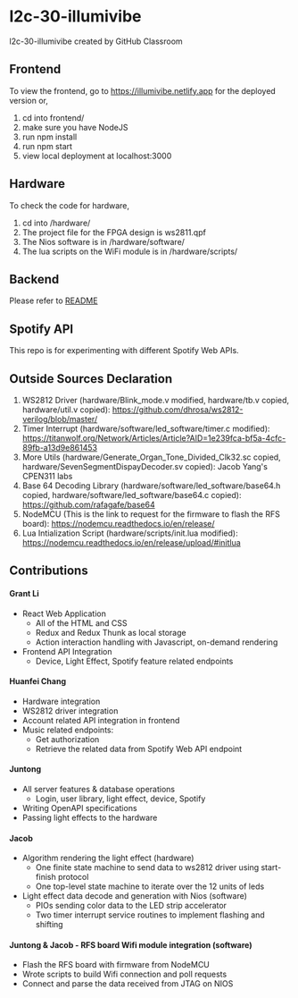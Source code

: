 # l2c-30-illumivibe
l2c-30-illumivibe created by GitHub Classroom

## Frontend

To view the frontend, go to https://illumivibe.netlify.app for the deployed version or,
1. cd into frontend/
2. make sure you have NodeJS
3. run npm install
4. run npm start
5. view local deployment at localhost:3000

## Hardware

To check the code for hardware, 
1. cd into /hardware/
2. The project file for the FPGA design is ws2811.qpf
3. The Nios software is in /hardware/software/
4. The lua scripts on the WiFi module is in  /hardware/scripts/

## Backend

Please refer to [README](backend/README.md)

## Spotify API 
This repo is for experimenting with different Spotify Web APIs. 

## Outside Sources Declaration

1. WS2812 Driver (hardware/Blink_mode.v modified, hardware/tb.v copied, hardware/util.v copied): https://github.com/dhrosa/ws2812-verilog/blob/master/
2. Timer Interrupt (hardware/software/led_software/timer.c modified): https://titanwolf.org/Network/Articles/Article?AID=1e239fca-bf5a-4cfc-89fb-a13d9e861453
3. More Utils (hardware/Generate_Organ_Tone_Divided_Clk32.sc copied, hardware/SevenSegmentDispayDecoder.sv copied): Jacob Yang's CPEN311 labs
4. Base 64 Decoding Library (hardware/software/led_software/base64.h copied, hardware/software/led_software/base64.c copied): https://github.com/rafagafe/base64
5. NodeMCU (This is the link to request for the firmware to flash the RFS board): https://nodemcu.readthedocs.io/en/release/
6. Lua Intialization Script (hardware/scripts/init.lua modified): https://nodemcu.readthedocs.io/en/release/upload/#initlua

## Contributions

#### Grant Li
- React Web Application
  - All of the HTML and CSS
  - Redux and Redux Thunk as local storage
  - Action interaction handling with Javascript, on-demand rendering
- Frontend API Integration
  - Device, Light Effect, Spotify feature related endpoints
#### Huanfei Chang
- Hardware integration
- WS2812 driver integration
- Account related API integration in frontend
- Music related endpoints:
  - Get authorization
  - Retrieve the related data from Spotify Web API endpoint
#### Juntong
- All server features & database operations
  - Login, user library, light effect, device, Spotify
- Writing OpenAPI specifications
- Passing light effects to the hardware
#### Jacob
- Algorithm rendering the light effect (hardware)
  - One finite state machine to send data to ws2812 driver using start-finish protocol
  - One top-level state machine to iterate over the 12 units of leds
- Light effect data decode and generation with Nios (software)
  - PIOs sending color data to the LED strip accelerator
  - Two timer interrupt service routines to implement flashing and shifting
#### Juntong & Jacob - RFS board Wifi module integration (software)
- Flash the RFS board with firmware from NodeMCU
- Wrote scripts to build Wifi connection and poll requests
- Connect and parse the data received from JTAG on NIOS
